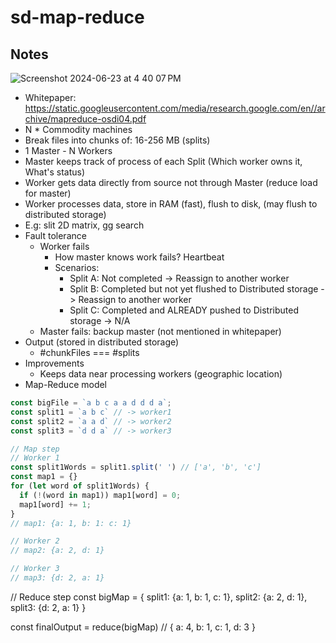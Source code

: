 # sd-map-reduce

## Notes
![Screenshot 2024-06-23 at 4 40 07 PM](https://github.com/vnscriptkid/sd-map-reduce/assets/28957748/f5f8af5c-cb39-4b5d-8f96-96eaa109d719)
- Whitepaper: https://static.googleusercontent.com/media/research.google.com/en//archive/mapreduce-osdi04.pdf
- N * Commodity machines
- Break files into chunks of: 16-256 MB (splits)
- 1 Master - N Workers
- Master keeps track of process of each Split (Which worker owns it, What's status)
- Worker gets data directly from source not through Master (reduce load for master)
- Worker processes data, store in RAM (fast), flush to disk, (may flush to distributed storage)
- E.g: slit 2D matrix, gg search
- Fault tolerance
  - Worker fails
    - How master knows work fails? Heartbeat
    - Scenarios:
      - Split A: Not completed -> Reassign to another worker
      - Split B: Completed but not yet flushed to Distributed storage -> Reassign to another worker
      - Split C: Completed and ALREADY pushed to Distributed storage -> N/A
  - Master fails: backup master (not mentioned in whitepaper)
- Output (stored in distributed storage)
  - #chunkFiles === #splits
- Improvements
  - Keeps data near processing workers (geographic location) 
- Map-Reduce model
```js
const bigFile = `a b c a a d d d a`;
const split1 = `a b c` // -> worker1
const split2 = `a a d` // -> worker2
const split3 = `d d a` // -> worker3

// Map step
// Worker 1
const split1Words = split1.split(' ') // ['a', 'b', 'c']
const map1 = {}
for (let word of split1Words) {
  if (!(word in map1)) map1[word] = 0;
  map1[word] += 1;
}
// map1: {a: 1, b: 1: c: 1}

// Worker 2
// map2: {a: 2, d: 1}

// Worker 3
// map3: {d: 2, a: 1}
```

// Reduce step
const bigMap = {
  split1: {a: 1, b: 1, c: 1},
  split2: {a: 2, d: 1},
  split3: {d: 2, a: 1}
}

const finalOutput = reduce(bigMap)
// { a: 4, b: 1, c: 1, d: 3 }
